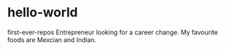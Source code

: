 # hello-world
first-ever-repos
Entrepreneur looking for a career change.
My favourite foods are Mexcian and Indian.
